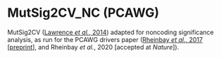 # MutSig2CV_NC (PCAWG)

MutSig2CV ([Lawrence *et al.*, 2014](https://www.nature.com/articles/nature12912)) adapted for noncoding 
significance analysis, as run for the PCAWG drivers paper ([Rheinbay *et al.*, 2017 [preprint]](https://www.biorxiv.org/content/10.1101/237313v1.abstract),
and Rheinbay *et al.*, 2020 [accepted at *Nature*]).

